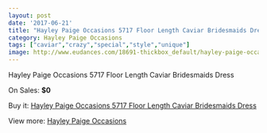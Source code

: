 ```yaml
---
layout: post
date: '2017-06-21'
title: "Hayley Paige Occasions 5717 Floor Length Caviar Bridesmaids Dress"
category: Hayley Paige Occasions
tags: ["caviar","crazy","special","style","unique"]
image: http://www.eudances.com/18691-thickbox_default/hayley-paige-occasions-5717-floor-length-caviar-bridesmaids-dress.jpg
---
```

Hayley Paige Occasions 5717 Floor Length Caviar Bridesmaids Dress

On Sales: **$0**
<a href="https://www.eudances.com/en/hayley-paige-occasions/5560-hayley-paige-occasions-5717-floor-length-caviar-bridesmaids-dress.html"><amp-img layout="responsive" width="600" height="600" src="//www.eudances.com/18691-thickbox_default/hayley-paige-occasions-5717-floor-length-caviar-bridesmaids-dress.jpg" alt="Hayley Paige Occasions 5717 Floor Length Caviar Bridesmaids Dress 0" /></a>
<a href="https://www.eudances.com/en/hayley-paige-occasions/5560-hayley-paige-occasions-5717-floor-length-caviar-bridesmaids-dress.html"><amp-img layout="responsive" width="600" height="600" src="//www.eudances.com/18696-thickbox_default/hayley-paige-occasions-5717-floor-length-caviar-bridesmaids-dress.jpg" alt="Hayley Paige Occasions 5717 Floor Length Caviar Bridesmaids Dress 1" /></a>
<a href="https://www.eudances.com/en/hayley-paige-occasions/5560-hayley-paige-occasions-5717-floor-length-caviar-bridesmaids-dress.html"><amp-img layout="responsive" width="600" height="600" src="//www.eudances.com/18695-thickbox_default/hayley-paige-occasions-5717-floor-length-caviar-bridesmaids-dress.jpg" alt="Hayley Paige Occasions 5717 Floor Length Caviar Bridesmaids Dress 2" /></a>
<a href="https://www.eudances.com/en/hayley-paige-occasions/5560-hayley-paige-occasions-5717-floor-length-caviar-bridesmaids-dress.html"><amp-img layout="responsive" width="600" height="600" src="//www.eudances.com/18694-thickbox_default/hayley-paige-occasions-5717-floor-length-caviar-bridesmaids-dress.jpg" alt="Hayley Paige Occasions 5717 Floor Length Caviar Bridesmaids Dress 3" /></a>
<a href="https://www.eudances.com/en/hayley-paige-occasions/5560-hayley-paige-occasions-5717-floor-length-caviar-bridesmaids-dress.html"><amp-img layout="responsive" width="600" height="600" src="//www.eudances.com/18693-thickbox_default/hayley-paige-occasions-5717-floor-length-caviar-bridesmaids-dress.jpg" alt="Hayley Paige Occasions 5717 Floor Length Caviar Bridesmaids Dress 4" /></a>
<a href="https://www.eudances.com/en/hayley-paige-occasions/5560-hayley-paige-occasions-5717-floor-length-caviar-bridesmaids-dress.html"><amp-img layout="responsive" width="600" height="600" src="//www.eudances.com/18692-thickbox_default/hayley-paige-occasions-5717-floor-length-caviar-bridesmaids-dress.jpg" alt="Hayley Paige Occasions 5717 Floor Length Caviar Bridesmaids Dress 5" /></a>

Buy it: [Hayley Paige Occasions 5717 Floor Length Caviar Bridesmaids Dress](https://www.eudances.com/en/hayley-paige-occasions/5560-hayley-paige-occasions-5717-floor-length-caviar-bridesmaids-dress.html "Hayley Paige Occasions 5717 Floor Length Caviar Bridesmaids Dress")

View more: [Hayley Paige Occasions](https://www.eudances.com/en/99-hayley-paige-occasions "Hayley Paige Occasions")